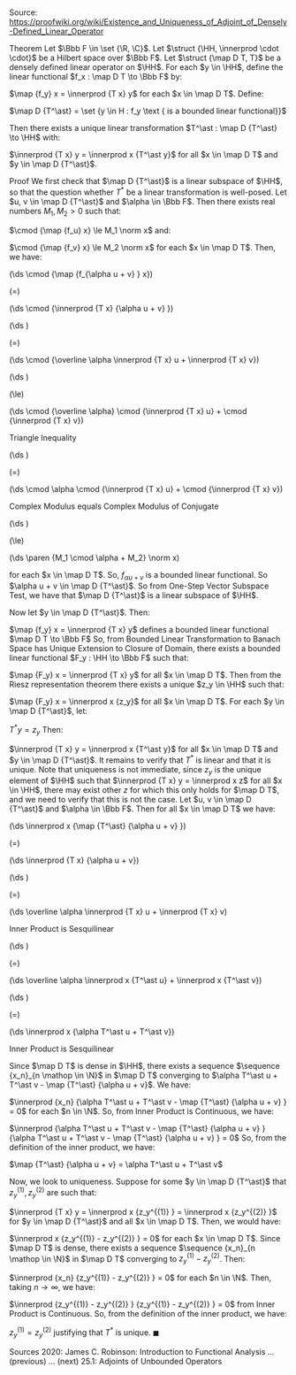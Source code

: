 # 

Source: https://proofwiki.org/wiki/Existence_and_Uniqueness_of_Adjoint_of_Densely-Defined_Linear_Operator

Theorem
Let $\Bbb F \in \set {\R, \C}$. 
Let $\struct {\HH, \innerprod \cdot \cdot}$ be a Hilbert space over $\Bbb F$.
Let $\struct {\map D T, T}$ be a densely defined linear operator on $\HH$.
For each $y \in \HH$, define the linear functional $f_x : \map D T \to \Bbb F$ by:

$\map {f_y} x = \innerprod {T x} y$ for each $x \in \map D T$.
Define:

$\map D {T^\ast} = \set {y \in H : f_y \text { is a bounded linear functional}}$

Then there exists a unique linear transformation $T^\ast : \map D {T^\ast} \to \HH$ with:

$\innerprod {T x} y = \innerprod x {T^\ast y}$ for all $x \in \map D T$ and $y \in \map D {T^\ast}$.


Proof
We first check that $\map D {T^\ast}$ is a linear subspace of $\HH$, so that the question whether $T^\ast$ be a linear transformation is well-posed.
Let $u, v \in \map D {T^\ast}$ and $\alpha \in \Bbb F$. 
Then there exists real numbers $M_1, M_2 > 0$ such that: 

$\cmod {\map {f_u} x} \le M_1 \norm x$
and:

$\cmod {\map {f_v} x} \le M_2 \norm x$
for each $x \in \map D T$.
Then, we have:














\(\ds \cmod {\map {f_{\alpha u + v} } x}\)

\(=\)







\(\ds \cmod {\innerprod {T x} {\alpha u + v} }\)




















\(\ds \)

\(=\)







\(\ds \cmod {\overline \alpha \innerprod {T x} u + \innerprod {T x} v}\)




















\(\ds \)

\(\le\)







\(\ds \cmod {\overline \alpha} \cmod {\innerprod {T x} u} + \cmod {\innerprod {T x} v}\)





Triangle Inequality














\(\ds \)

\(=\)







\(\ds \cmod \alpha \cmod {\innerprod {T x} u} + \cmod {\innerprod {T x} v}\)





Complex Modulus equals Complex Modulus of Conjugate














\(\ds \)

\(\le\)







\(\ds \paren {M_1 \cmod \alpha + M_2} \norm x\)









for each $x \in \map D T$.
So, $f_{\alpha u + v}$ is a bounded linear functional.
So $\alpha u + v \in \map D {T^\ast}$.
So from One-Step Vector Subspace Test, we have that $\map D {T^\ast}$ is a linear subspace of $\HH$.

Now let $y \in \map D {T^\ast}$.
Then:

$\map {f_y} x = \innerprod {T x} y$ defines a bounded linear functional $\map D T \to \Bbb F$
So, from Bounded Linear Transformation to Banach Space has Unique Extension to Closure of Domain, there exists a bounded linear functional $F_y : \HH \to \Bbb F$ such that: 

$\map {F_y} x = \innerprod {T x} y$ for all $x \in \map D T$.
Then from the Riesz representation theorem there exists a unique $z_y \in \HH$ such that: 

$\map {F_y} x = \innerprod x {z_y}$ for all $x \in \map D T$.
For each $y \in \map D {T^\ast}$, let: 

$T^\ast y = z_y$
Then: 

$\innerprod {T x} y = \innerprod x {T^\ast y}$ for all $x \in \map D T$ and $y \in \map D {T^\ast}$.
It remains to verify that $T^\ast$ is linear and that it is unique. 
Note that uniqueness is not immediate, since $z_y$ is the unique element of $\HH$ such that $\innerprod {T x} y = \innerprod x z$ for all $x \in \HH$, there may exist other $z$ for which this only holds for $\map D T$, and we need to verify that this is not the case.
Let $u, v \in \map D {T^\ast}$ and $\alpha \in \Bbb F$. 
Then for all $x \in \map D T$ we have: 














\(\ds \innerprod x {\map {T^\ast} {\alpha u + v} }\)

\(=\)







\(\ds \innerprod {T x} {\alpha u + v}\)




















\(\ds \)

\(=\)







\(\ds \overline \alpha \innerprod {T x} u + \innerprod {T x} v\)





Inner Product is Sesquilinear














\(\ds \)

\(=\)







\(\ds \overline \alpha \innerprod x {T^\ast u} + \innerprod x {T^\ast v}\)




















\(\ds \)

\(=\)







\(\ds \innerprod x {\alpha T^\ast u + T^\ast v}\)





Inner Product is Sesquilinear



Since $\map D T$ is dense in $\HH$, there exists a sequence $\sequence {x_n}_{n \mathop \in \N}$ in $\map D T$ converging to $\alpha T^\ast u + T^\ast v - \map {T^\ast} {\alpha u + v}$.
We have: 

$\innerprod {x_n} {\alpha T^\ast u + T^\ast v - \map {T^\ast} {\alpha u + v} } = 0$ for each $n \in \N$.
So, from Inner Product is Continuous, we have: 

$\innerprod {\alpha T^\ast u + T^\ast v - \map {T^\ast} {\alpha u + v} } {\alpha T^\ast u + T^\ast v - \map {T^\ast} {\alpha u + v} } = 0$
So, from the definition of the inner product, we have: 

$\map {T^\ast} {\alpha u + v} = \alpha T^\ast u + T^\ast v$

Now, we look to uniqueness.
Suppose for some $y \in \map D {T^\ast}$ that $z_y^{(1)}, z_y^{(2)}$ are such that: 

$\innerprod {T x} y = \innerprod x {z_y^{(1)} } = \innerprod x {z_y^{(2)} }$ for $y \in \map D {T^\ast}$ and all $x \in \map D T$.
Then, we would have: 

$\innerprod x {z_y^{(1)} - z_y^{(2)} } = 0$ for each $x \in \map D T$.
Since $\map D T$ is dense, there exists a sequence $\sequence {x_n}_{n \mathop \in \N}$ in $\map D T$ converging to $z_y^{(1)} - z_y^{(2)}$. 
Then: 

$\innerprod {x_n} {z_y^{(1)} - z_y^{(2)} } = 0$ for each $n \in \N$.
Then, taking $n \to \infty$, we have: 

$\innerprod {z_y^{(1)} - z_y^{(2)} } {z_y^{(1)} - z_y^{(2)} } = 0$
from Inner Product is Continuous.
So, from the definition of the inner product, we have: 

$z_y^{(1)} = z_y^{(2)}$
justifying that $T^\ast$ is unique.
$\blacksquare$


Sources
2020: James C. Robinson: Introduction to Functional Analysis ... (previous) ... (next) $25.1$: Adjoints of Unbounded Operators




